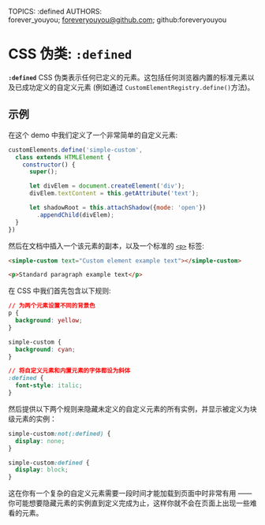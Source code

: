 TOPICS: :defined
AUTHORS: forever_youyou; foreveryouyou@github.com; github:foreveryouyou

# CSS 伪类: `:defined`

**`:defined`** CSS 伪类表示任何已定义的元素。这包括任何浏览器内置的标准元素以及已成功定义的自定义元素 (例如通过 `CustomElementRegistry.define()`方法)。

## 示例

在这个 demo 中我们定义了一个非常简单的自定义元素:

```javascript
customElements.define('simple-custom',
  class extends HTMLElement {
    constructor() {
      super();

      let divElem = document.createElement('div');
      divElem.textContent = this.getAttribute('text');

      let shadowRoot = this.attachShadow({mode: 'open'})
        .appendChild(divElem);
  }
})
```

然后在文档中插入一个该元素的副本，以及一个标准的 [`<p>`](/en/webfrontend/<p>) 标签:

```html
<simple-custom text="Custom element example text"></simple-custom>

<p>Standard paragraph example text</p>

```

在 CSS 中我们首先包含以下规则:

```css
// 为两个元素设置不同的背景色
p {
  background: yellow;
}

simple-custom {
  background: cyan;
}

// 将自定义元素和内置元素的字体都设为斜体
:defined {
  font-style: italic;
}
```

然后提供以下两个规则来隐藏未定义的自定义元素的所有实例，并显示被定义为块级元素的实例：

```css
simple-custom:not(:defined) {
  display: none;
}

simple-custom:defined {
  display: block;
}
```

这在你有一个复杂的自定义元素需要一段时间才能加载到页面中时非常有用 —— 你可能想要隐藏元素的实例直到定义完成为止，这样你就不会在页面上出现一些难看的元素。
